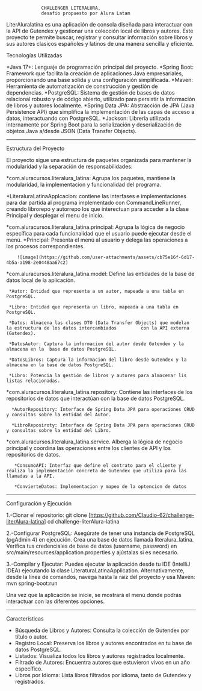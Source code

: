                  CHALLENGER LITERALURA,
                 desafio propuesto por Alura Latam

LiterAluralatina es una aplicación de consola diseñada para interactuar con la API de Gutendex y gestionar una colección local de libros y autores. Este proyecto te permite buscar, registrar y consultar información sobre libros y sus autores clasicos españoles y latinos de una manera sencilla y eficiente.

Tecnologías Utilizadas

  *Java 17+: Lenguaje de programación principal del proyecto.
  *Spring Boot: Framework que facilita la creación de aplicaciones Java empresariales,  proporcionando una base         sólida y una configuración simplificada.
  *Maven: Herramienta de automatización de construcción y gestión de dependencias.
  *PostgreSQL: Sistema de gestión de bases de datos relacional robusto y de código abierto,  utilizado para             persistir la información de libros y autores localmente.
  *Spring Data JPA: Abstracción de JPA (Java Persistence API) que simplifica la  implementación de las capas de         acceso a datos, interactuando con PostgreSQL.
  *Jackson: Librería utilizada internamente por Spring Boot para la serialización y   deserialización de objetos        Java a/desde JSON (Data Transfer Objects).

---------------------------------------------------------------------------------------------------------------------------

Estructura del Proyecto

El proyecto sigue una estructura de paquetes organizada para mantener la modularidad y la separación de responsabilidades:

*com.aluracursos.literalura_latina: 
Agrupa los paquetes, mantiene la modularidad, la implementacion y funcionalidad del programa.

  *LiteraluraLatinaApplcacion: contiene las interfases e implementaciones para dar partida al programa implementado     con CommandLineRunner, creando librorepo y autorrepo los que interectuan para acceder a la clase Principal y desplegar el menu de inicio. 
  
*com.aluracursos.literalura_latina.principal: 
 Agrupa la lógica de negocio específica para cada funcionalidad que el usuario puede ejecutar desde el menú.
    *Principal: Presenta el menú al usuario y delega las operaciones a los procesos correspondientes.
    
        ![image](https://github.com/user-attachments/assets/cb75e16f-6d17-4b5a-a198-2e0448aa67c2)  
        
*com.aluracursos.literalura_latina.model: 
 Define las entidades de la base de datos local de la aplicación.
 
     *Autor: Entidad que representa a un autor, mapeada a una tabla en PostgreSQL.
     
     *Libro: Entidad que representa un libro, mapeada a una tabla en PostgreSQL.
     
     *Datos: Almacena las clases DTO (Data Transfer Objects) que modelan la estructura de los datos intercambiados         con la API externa (Gutendex).
     
     *DatosAutor: Captura la informacion del autor desde Gutendex y la almacena en la  base de datos PostgreSQL.
     
     *DatosLibros: Captura la informacion del libro desde Gutendex y la almacena en la base de datos PostgreSQL.
     
     *Libro: Potencia la gestión de libros y autores para almacenar lis listas relacionadas.
     
*com.aluracursos.literalura_latina.repository:
 Contiene las interfaces de los repositorios de datos que interactúan con la   base de   datos PostgreSQL.
 
      *AutorRepository: Interface de Spring Data JPA para operaciones CRUD y consultas sobre la entidad del Autor.
      
      *LibroReposiroty: Interface de Spring Data JPA para operaciones CRUD y consultas sobre la entidad del Libro.
      
*com.aluracursos.literalura_latina.service.
 Alberga la lógica de negocio principal y coordina las operaciones entre los clientes de API y los repositorios de datos. 
 
       *ConsumoAPI: Interfaz que define el contrato para el cliente y realiza la implementación concreta de Gutendex que utiliza para las llamadas a la API.
       
       *ConvierteDatos: Implementacion y mapeo de la optencion de datos
       
----------------------------------------------------------------------------------------------------------------------  

  Configuración y Ejecución

1.-Clonar el repositorio:
    git clone [https://github.com/Claudio-62/challenge-literAlura-latina]
    cd challenge-literAlura-latina

2.-Configurar PostgreSQL:
    Asegúrate de tener una instancia de PostgreSQL (pgAdmin 4) en ejecución.
    Crea una base de datos llamada literalura_latina.
    Verifica tus credenciales de base de datos (username, password) en
    src/main/resources/application.properties y ajústalas si es necesario.

3.-Compilar y Ejecutar:
    Puedes ejecutar la aplicación desde tu IDE (IntelliJ IDEA) ejecutando la clase LiteraturaLatinaApplication.
    Alternativamente, desde la línea de comandos, navega hasta la raíz del proyecto y usa Maven:
                mvn spring-boot:run

  Una vez que la aplicación se inicie, se mostrará el menú donde podrás interactuar con las diferentes opciones.

---------------------------------------------------------------------------------------------------------------

Características

  * Búsqueda de Libros y Autores: Consulta la colección de Gutendex por título o autor.
  * Registro Local: Preserva los libros y autores encontrados en tu base de datos  PostgreSQL.
  * Listados: Visualiza todos los libros y autores registrados localmente.
  * Filtrado de Autores: Encuentra autores que estuvieron vivos en un año específico.   
  * Libros por Idioma: Lista libros filtrados por idioma, tanto de Gutendex y registrados.
